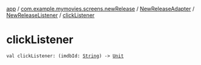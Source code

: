[app](../../../index.md) / [com.example.mymovies.screens.newRelease](../../index.md) / [NewReleaseAdapter](../index.md) / [NewReleaseListener](index.md) / [clickListener](./click-listener.md)

# clickListener

`val clickListener: (imdbId: `[`String`](https://kotlinlang.org/api/latest/jvm/stdlib/kotlin/-string/index.html)`) -> `[`Unit`](https://kotlinlang.org/api/latest/jvm/stdlib/kotlin/-unit/index.html)